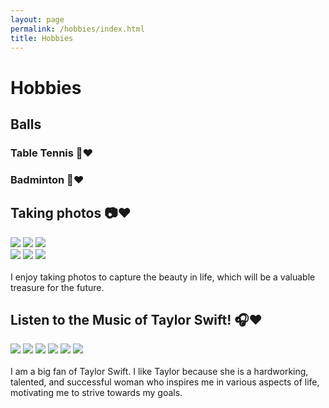 ```yaml
---
layout: page
permalink: /hobbies/index.html
title: Hobbies
---
```


# Hobbies

## Balls
### Table Tennis 🏓❤️

### Badminton 🏸❤️

## Taking photos 📷❤️
<div class="third">
<img src="/images/photo1.jpg">
<img src="/images/photo4.jpg">
<img src="/images/photo5.jpg">
</div>
<div class="third">
<img src="/images/photo8.jpg">
<img src="/images/photo6.jpg">
<img src="/images/photo7.jpg">
</div>
<br>I enjoy taking photos to capture the beauty in life, which will be a valuable treasure for the future.

## Listen to the Music of Taylor Swift! 🎧❤️
<div class="third">
<img src="/images/taylor1.jpg">
<img src="/images/taylor2.jpg">
<img src="/images/taylor3.jpg">
<img src="/images/taylor4.jpg">
<img src="/images/taylor5.jpg">
<img src="/images/taylor6.jpg">
</div>
<br>I am a big fan of Taylor Swift. I like Taylor because she is a hardworking, talented, and successful woman who inspires me in various aspects of life, motivating me to strive towards my goals.


